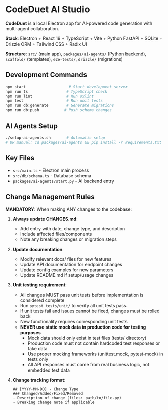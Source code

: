 # CodeDuet AI Studio

**CodeDuet** is a local Electron app for AI-powered code generation with multi-agent collaboration.

**Stack**: Electron + React 19 + TypeScript + Vite + Python FastAPI + SQLite + Drizzle ORM + Tailwind CSS + Radix UI

**Structure**: `src/` (main app), `packages/ai-agents/` (Python backend), `scaffold/` (templates), `e2e-tests/`, `drizzle/` (migrations)

## Development Commands

```bash
npm start                   # Start development server
npm run ts                 # TypeScript check
npm run lint               # Run oxlint
npm test                   # Run unit tests
npm run db:generate        # Generate migrations
npm run db:push           # Push schema changes
```

## AI Agents Setup

```bash
./setup-ai-agents.sh       # Automatic setup
# OR manual: cd packages/ai-agents && pip install -r requirements.txt
```

## Key Files

- `src/main.ts` - Electron main process
- `src/db/schema.ts` - Database schema
- `packages/ai-agents/start.py` - AI backend entry

## Change Management Rules

**MANDATORY**: When making ANY changes to the codebase:

1. **Always update CHANGES.md**:
   - Add entry with date, change type, and description
   - Include affected files/components
   - Note any breaking changes or migration steps

2. **Update documentation**:
   - Modify relevant docs/ files for new features
   - Update API documentation for endpoint changes
   - Update config examples for new parameters
   - Update README.md if setup/usage changes

3. **Unit testing requirement**:
   - All changes MUST pass unit tests before implementation is considered complete
   - Run `pytest tests/unit/` to verify all unit tests pass
   - If unit tests fail and issues cannot be fixed, changes must be rolled back
   - New functionality requires corresponding unit tests
   - **NEVER use static mock data in production code for testing purposes**
     - Mock data should only exist in test files (tests/ directory)
     - Production code must not contain hardcoded test responses or fake data
     - Use proper mocking frameworks (unittest.mock, pytest-mock) in tests only
     - All API responses must come from real business logic, not embedded test data

4. **Change tracking format**:
   ```
   ## [YYYY-MM-DD] - Change Type
   ### Changed/Added/Fixed/Removed
   - Description of change (files: path/to/file.py)
   - Breaking change note if applicable
   ```
